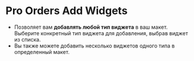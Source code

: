 # **Pro Orders Add Widgets**

- Позволяет вам **добавлять любой тип виджета** в ваш макет. Выберите конкретный тип виджета для добавления, выбрав виджет из списка.
- Вы также можете добавить несколько виджетов одного типа в определенный макет.

